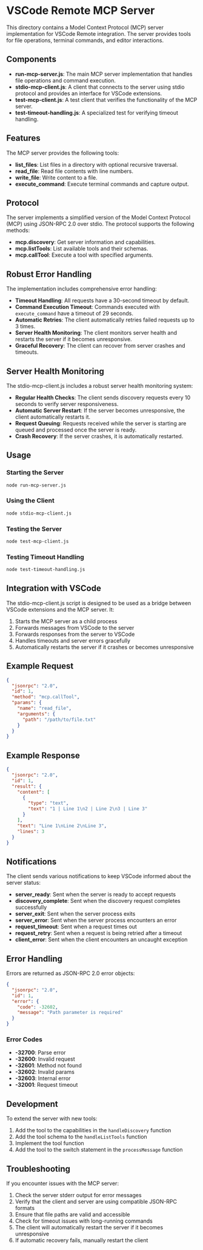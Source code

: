 # VSCode Remote MCP Server

This directory contains a Model Context Protocol (MCP) server implementation for VSCode Remote integration. The server provides tools for file operations, terminal commands, and editor interactions.

## Components

- **run-mcp-server.js**: The main MCP server implementation that handles file operations and command execution.
- **stdio-mcp-client.js**: A client that connects to the server using stdio protocol and provides an interface for VSCode extensions.
- **test-mcp-client.js**: A test client that verifies the functionality of the MCP server.
- **test-timeout-handling.js**: A specialized test for verifying timeout handling.

## Features

The MCP server provides the following tools:

- **list_files**: List files in a directory with optional recursive traversal.
- **read_file**: Read file contents with line numbers.
- **write_file**: Write content to a file.
- **execute_command**: Execute terminal commands and capture output.

## Protocol

The server implements a simplified version of the Model Context Protocol (MCP) using JSON-RPC 2.0 over stdio. The protocol supports the following methods:

- **mcp.discovery**: Get server information and capabilities.
- **mcp.listTools**: List available tools and their schemas.
- **mcp.callTool**: Execute a tool with specified arguments.

## Robust Error Handling

The implementation includes comprehensive error handling:

- **Timeout Handling**: All requests have a 30-second timeout by default.
- **Command Execution Timeout**: Commands executed with `execute_command` have a timeout of 29 seconds.
- **Automatic Retries**: The client automatically retries failed requests up to 3 times.
- **Server Health Monitoring**: The client monitors server health and restarts the server if it becomes unresponsive.
- **Graceful Recovery**: The client can recover from server crashes and timeouts.

## Server Health Monitoring

The stdio-mcp-client.js includes a robust server health monitoring system:

- **Regular Health Checks**: The client sends discovery requests every 10 seconds to verify server responsiveness.
- **Automatic Server Restart**: If the server becomes unresponsive, the client automatically restarts it.
- **Request Queuing**: Requests received while the server is starting are queued and processed once the server is ready.
- **Crash Recovery**: If the server crashes, it is automatically restarted.

## Usage

### Starting the Server

```bash
node run-mcp-server.js
```

### Using the Client

```bash
node stdio-mcp-client.js
```

### Testing the Server

```bash
node test-mcp-client.js
```

### Testing Timeout Handling

```bash
node test-timeout-handling.js
```

## Integration with VSCode

The stdio-mcp-client.js script is designed to be used as a bridge between VSCode extensions and the MCP server. It:

1. Starts the MCP server as a child process
2. Forwards messages from VSCode to the server
3. Forwards responses from the server to VSCode
4. Handles timeouts and server errors gracefully
5. Automatically restarts the server if it crashes or becomes unresponsive

## Example Request

```json
{
  "jsonrpc": "2.0",
  "id": 1,
  "method": "mcp.callTool",
  "params": {
    "name": "read_file",
    "arguments": {
      "path": "/path/to/file.txt"
    }
  }
}
```

## Example Response

```json
{
  "jsonrpc": "2.0",
  "id": 1,
  "result": {
    "content": [
      {
        "type": "text",
        "text": "1 | Line 1\n2 | Line 2\n3 | Line 3"
      }
    ],
    "text": "Line 1\nLine 2\nLine 3",
    "lines": 3
  }
}
```

## Notifications

The client sends various notifications to keep VSCode informed about the server status:

- **server_ready**: Sent when the server is ready to accept requests
- **discovery_complete**: Sent when the discovery request completes successfully
- **server_exit**: Sent when the server process exits
- **server_error**: Sent when the server process encounters an error
- **request_timeout**: Sent when a request times out
- **request_retry**: Sent when a request is being retried after a timeout
- **client_error**: Sent when the client encounters an uncaught exception

## Error Handling

Errors are returned as JSON-RPC 2.0 error objects:

```json
{
  "jsonrpc": "2.0",
  "id": 1,
  "error": {
    "code": -32602,
    "message": "Path parameter is required"
  }
}
```

### Error Codes

- **-32700**: Parse error
- **-32600**: Invalid request
- **-32601**: Method not found
- **-32602**: Invalid params
- **-32603**: Internal error
- **-32001**: Request timeout

## Development

To extend the server with new tools:

1. Add the tool to the capabilities in the `handleDiscovery` function
2. Add the tool schema to the `handleListTools` function
3. Implement the tool function
4. Add the tool to the switch statement in the `processMessage` function

## Troubleshooting

If you encounter issues with the MCP server:

1. Check the server stderr output for error messages
2. Verify that the client and server are using compatible JSON-RPC formats
3. Ensure that file paths are valid and accessible
4. Check for timeout issues with long-running commands
5. The client will automatically restart the server if it becomes unresponsive
6. If automatic recovery fails, manually restart the client